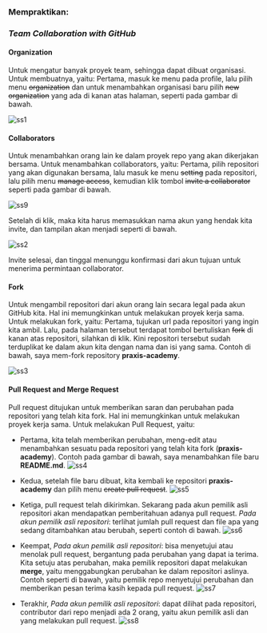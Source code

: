 ### Mempraktikan:
### *Team Collaboration with GitHub*

#### Organization
Untuk mengatur banyak proyek team, sehingga dapat dibuat organisasi. Untuk membuatnya, yaitu:
Pertama, masuk ke menu <setting> pada profile, lalu pilih menu ~~organization~~ dan untuk menambahkan organisasi baru pilih ~~new organization~~ yang ada di kanan atas halaman, seperti pada gambar di bawah.

![ss1](https://github.com/gilangrkun/rhymes/blob/master/img/ss1.jpg)


#### Collaborators
Untuk menambahkan orang lain ke dalam proyek repo yang akan dikerjakan bersama. Untuk menambahkan collaborators, yaitu:
Pertama, pilih repositori yang akan digunakan bersama, lalu masuk ke menu ~~setting~~ pada repositori, lalu pilih menu ~~manage access~~, kemudian klik tombol ~~invite a collaborator~~ seperti pada gambar di bawah.

![ss9](https://github.com/gilangrkun/rhymes/blob/master/img/ss9.jpg)

Setelah di klik, maka kita harus memasukkan nama akun yang hendak kita invite, dan tampilan akan menjadi seperti di bawah.

![ss2](https://github.com/gilangrkun/rhymes/blob/master/img/ss2.jpg)

Invite selesai, dan tinggal menunggu konfirmasi dari akun tujuan untuk menerima permintaan collaborator.


#### Fork
Untuk mengambil repositori dari akun orang lain secara legal pada akun GitHub kita. Hal ini memungkinkan untuk melakukan proyek kerja sama. Untuk melakukan fork, yaitu:
Pertama, tujukan url pada repositori yang ingin kita ambil. Lalu, pada halaman tersebut terdapat tombol bertuliskan ~~fork~~ di kanan atas repositori, silahkan di klik. Kini repositori tersebut sudah terduplikat ke dalam akun kita dengan nama dan isi yang sama. Contoh di bawah, saya mem-fork repository **praxis-academy**.

![ss3](https://github.com/gilangrkun/rhymes/blob/master/img/ss3.jpg)


#### Pull Request and Merge Request
Pull request ditujukan untuk memberikan saran dan perubahan pada repositori yang telah kita fork. Hal ini memungkinkan untuk melakukan proyek kerja sama. Untuk melakukan Pull Request, yaitu:
* Pertama, kita telah memberikan perubahan, meng-edit atau menambahkan sesuatu pada repositori yang telah kita fork (**praxis-academy**). Contoh pada gambar di bawah, saya menambahkan file baru **README.md**.
![ss4](https://github.com/gilangrkun/rhymes/blob/master/img/ss4.jpg)

* Kedua, setelah file baru dibuat, kita kembali ke repositori **praxis-academy** dan pilih menu ~~create pull request~~.
![ss5](https://github.com/gilangrkun/rhymes/blob/master/img/ss5.jpg)

* Ketiga, pull request telah dikirimkan. Sekarang pada akun pemilik asli repositori akan mendapatkan pemberitahuan adanya pull request. *Pada akun pemilik asli repositori*: terlihat jumlah pull request dan file apa yang sedang ditambahkan atau berubah, seperti contoh di bawah.
![ss6](https://github.com/gilangrkun/rhymes/blob/master/img/ss6.jpg)

* Keempat, *Pada akun pemilik asli repositori*: bisa menyetujui atau menolak pull request, bergantung pada perubahan yang dapat ia terima. Kita setuju atas perubahan, maka pemilik repositori dapat melakukan **merge**, yaitu menggabungkan perubahan ke dalam repositori aslinya. Contoh seperti di bawah, yaitu pemilik repo menyetujui perubahan dan memberikan pesan terima kasih kepada pull request.
![ss7](https://github.com/gilangrkun/rhymes/blob/master/img/ss7.jpg)

* Terakhir, *Pada akun pemilik asli repositori*: dapat dilihat pada repositori, contributor dari repo menjadi ada 2 orang, yaitu akun pemilik asli dan yang melakukan pull request. 
![ss8](https://github.com/gilangrkun/rhymes/blob/master/img/ss8.jpg)